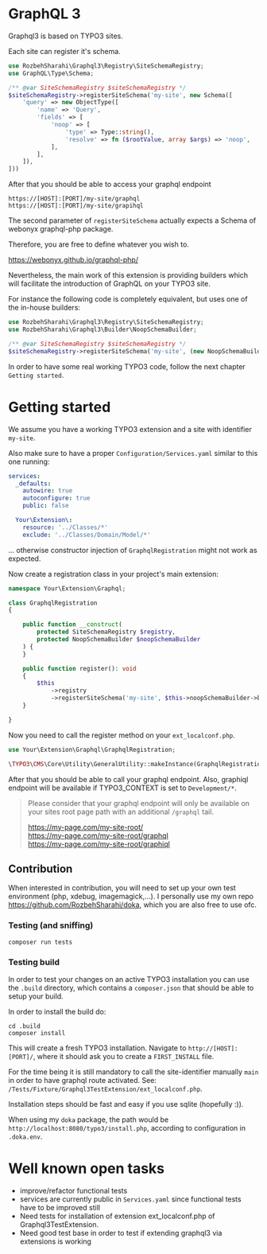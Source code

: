# GraphQL 3

Graphql3 is based on TYPO3 sites.

Each site can register it's schema.

```php
use RozbehSharahi\Graphql3\Registry\SiteSchemaRegistry;
use GraphQL\Type\Schema;

/** @var SiteSchemaRegistry $siteSchemaRegistry */
$siteSchemaRegistry->registerSiteSchema('my-site', new Schema([
    'query' => new ObjectType([
        'name' => 'Query',
        'fields' => [
            'noop' => [
                'type' => Type::string(),
                'resolve' => fn ($rootValue, array $args) => 'noop',
            ],
        ],
    ]),
]))
```

After that you should be able to access your graphql endpoint

```
https://[HOST]:[PORT]/my-site/graphql
https://[HOST]:[PORT]/my-site/grapihql
```

The second parameter of `registerSiteSchema` actually expects a Schema of webonyx graphql-php package.

Therefore, you are free to define whatever you wish to.

https://webonyx.github.io/graphql-php/

Nevertheless, the main work of this extension is providing builders which will facilitate the introduction of GraphQL on
your TYPO3 site.

For instance the following code is completely equivalent, but uses one of the in-house builders:

```php
use RozbehSharahi\Graphql3\Registry\SiteSchemaRegistry;
use RozbehSharahi\Graphql3\Builder\NoopSchemaBuilder;

/** @var SiteSchemaRegistry $siteSchemaRegistry */
$siteSchemaRegistry->registerSiteSchema('my-site', (new NoopSchemaBuilder())->build())
```

In order to have some real working TYPO3 code, follow the next chapter `Getting started`.

# Getting started

We assume you have a working TYPO3 extension and a site with identifier `my-site`. 

Also make sure to have a proper `Configuration/Services.yaml` similar to this one running:

```yaml
services:
  _defaults:
    autowire: true
    autoconfigure: true
    public: false

  Your\Extension\:
    resource: '../Classes/*'
    exclude: '../Classes/Domain/Model/*'

```
... otherwise constructor injection of `GraphqlRegistration` might not work as expected.

Now create a registration class in your project's main extension:

```php
namespace Your\Extension\Graphql;

class GraphqlRegistration
{

    public function __construct(
        protected SiteSchemaRegistry $registry, 
        protected NoopSchemaBuilder $noopSchemaBuilder
    ) {
    }

    public function register(): void
    {
        $this
            ->registry
            ->registerSiteSchema('my-site', $this->noopSchemaBuilder->build());
    }

}
```

Now you need to call the register method on your `ext_localconf.php`.

```php
use Your\Extension\Graphql\GraphqlRegistration;

\TYPO3\CMS\Core\Utility\GeneralUtility::makeInstance(GraphqlRegistration::class)->register();
```

After that you should be able to call your graphql endpoint. Also, graphiql endpoint will be available if TYPO3_CONTEXT
is set to `Development/*`.

> Please consider that your graphql endpoint will only be available on your sites root page path with an additional `/graphql` tail.
> 
> https://my-page.com/my-site-root/    
> https://my-page.com/my-site-root/graphql  
> https://my-page.com/my-site-root/graphiql

## Contribution

When interested in contribution, you will need to set up your own test environment (php, xdebug, imagemagick,...). I
personally use my own repo https://github.com/RozbehSharahi/doka, which you are also free to use ofc.

### Testing (and sniffing)

```
composer run tests
```

### Testing build

In order to test your changes on an active TYPO3 installation you can use the `.build` directory, which contains
a `composer.json` that should be able to setup your build.

In order to install the build do:

```
cd .build
composer install
```

This will create a fresh TYPO3 installation. Navigate to `http://[HOST]:[PORT]/`, where it should ask you to create
a `FIRST_INSTALL` file.

For the time being it is still mandatory to call the site-identifier manually `main` in order to have graphql route
activated. See: `/Tests/Fixture/Graphql3TestExtension/ext_localconf.php`.

Installation steps should be fast and easy if you use sqlite (hopefully :)).

When using my `doka` package, the path would be `http://localhost:8080/typo3/install.php`, according to configuration
in `.doka.env`.

# Well known open tasks

- improve/refactor functional tests
- services are currently public in `Services.yaml` since functional tests have to be improved still
- Need tests for installation of extension ext_localconf.php of Graphql3TestExtension.
- Need good test base in order to test if extending graphql3 via extensions is working